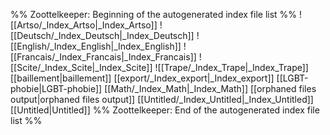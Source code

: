 %% Zoottelkeeper: Beginning of the autogenerated index file list  %%
 ![[Artso/_Index_Artso|_Index_Artso]]
 ![[Deutsch/_Index_Deutsch|_Index_Deutsch]]
 ![[English/_Index_English|_Index_English]]
 ![[Francais/_Index_Francais|_Index_Francais]]
 ![[Scite/_Index_Scite|_Index_Scite]]
 ![[Trape/_Index_Trape|_Index_Trape]]
 [[baillement|baillement]]
 [[export/_Index_export|_Index_export]]
 [[LGBT-phobie|LGBT-phobie]]
 [[Math/_Index_Math|_Index_Math]]
 [[orphaned files output|orphaned files output]]
 [[Untitled/_Index_Untitled|_Index_Untitled]]
 [[Untitled|Untitled]]
%% Zoottelkeeper: End of the autogenerated index file list  %%
